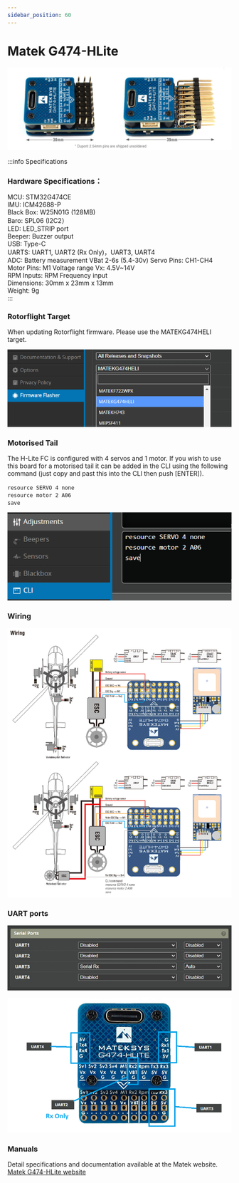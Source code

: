 ```yaml
---
sidebar_position: 60
---
```


# Matek G474-HLite

![Matek G474HELI](./img/matek-g474-hlite.png)

:::info Specifications  
### Hardware Specifications： 
MCU: STM32G474CE  
IMU: ICM42688-P  
Black Box: W25N01G (128MB)  
Baro: SPL06 (I2C2）   
LED: LED_STRIP port  
Beeper: Buzzer output  
USB: Type-C  
UARTS: UART1, UART2 (Rx Only)，UART3, UART4   
ADC: Battery measurement VBat 2-6s (5.4-30v)
Servo Pins: CH1-CH4  
Motor Pins: M1
Voltage range Vx: 4.5V~14V  
RPM Inputs: RPM Frequency input     
Dimensions: 30mm x 23mm x 13mm  
Weight: 9g  
:::

### Rotorflight Target
When updating Rotorflight firmware. Please use the MATEKG474HELI target.

![Matek G474Heli Target](./img/g474-target.png)

### Motorised Tail
The H-Lite FC is configured with 4 servos and 1 motor. If you wish to use this board for a motorised tail it can be added in the CLI using the following command (just copy and past this into the CLI then push [ENTER]). 

`resource SERVO 4 none`  
`resource motor 2 A06`  
`save`  

![Matek Motorised Tail](./img/mt-motorised.png)

### Wiring

![Wiring Diagram](./img/g474-hlite_wiring.jpg)

### UART ports

![UARTS](./img/mt-uarts.png)

![UARTS](./img/mt-hl-ports.png)

### Manuals
Detail specifications and documentation available at the Matek website.  
[Matek G474-HLite website](https://www.mateksys.com/?portfolio=g474-hlite)
